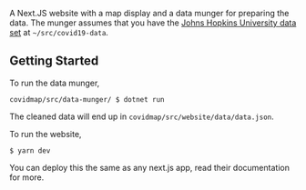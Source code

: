 A Next.JS website with a map display and a data munger for preparing the data. The munger assumes that you have the [Johns Hopkins University data set](https://github.com/CSSEGISandData/COVID-19) at `~/src/covid19-data`.

## Getting Started

To run the data munger,
```
covidmap/src/data-munger/ $ dotnet run
```

The cleaned data will end up in `covidmap/src/website/data/data.json`.

To run the website,
```
$ yarn dev
```

You can deploy this the same as any next.js app, read their documentation for more.